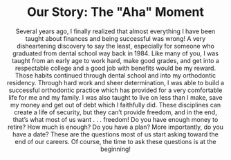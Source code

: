 ---
pretitle: REI Copilot
title: >-
  Our Story: The "Aha" Moment
subtitle: >-
  Several years ago, I finally realized that almost everything I have been taught about finances and being successful was wrong! A very disheartening discovery to say the least, especially for someone who graduated from dental school way back in 1984. Like many of you, I was taught from an early age to work hard, make good grades, and get into a respectable college and a good job with benefits would be my reward. Those habits continued through dental school and into my orthodontic residency. Through hard work and sheer determination, I was able to build a successful orthodontic practice which has provided for a very comfortable life for me and my family. I was also taught to live on less than I make, save my money and get out of debt which I faithfully did. These disciplines can create a life of security, but they can’t provide freedom, and in the end, that’s what most of us want . . . freedom! Do you have enough money to retire? How much is enough? Do you have a plan? More importantly, do you have a date? These are the questions most of us start asking toward the end of our careers. Of course, the time to ask these questions is at the beginning!
sections:
  - id: our-story
    type: our_story
seo:
  title: Our Story
  description: The origins of REI Copilot
  extra:
    - name: 'og:type'
      value: website
      keyName: property
    - name: 'og:title'
      value: Our Story
      keyName: property
    - name: 'og:description'
      value: The origins of REI Copilot
      keyName: property
    - name: 'twitter:card'
      value: summary_large_image
    - name: 'twitter:title'
      value: Our Story
    - name: 'twitter:description'
      value: The origins of REI Copilot
layout: page
---